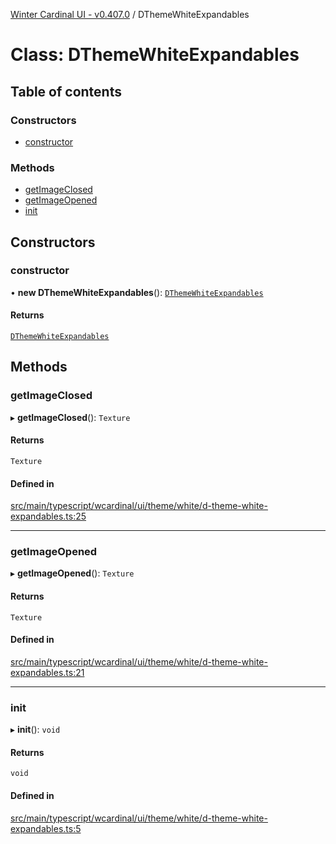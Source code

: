 [Winter Cardinal UI - v0.407.0](../index.md) / DThemeWhiteExpandables

# Class: DThemeWhiteExpandables

## Table of contents

### Constructors

- [constructor](DThemeWhiteExpandables.md#constructor)

### Methods

- [getImageClosed](DThemeWhiteExpandables.md#getimageclosed)
- [getImageOpened](DThemeWhiteExpandables.md#getimageopened)
- [init](DThemeWhiteExpandables.md#init)

## Constructors

### constructor

• **new DThemeWhiteExpandables**(): [`DThemeWhiteExpandables`](DThemeWhiteExpandables.md)

#### Returns

[`DThemeWhiteExpandables`](DThemeWhiteExpandables.md)

## Methods

### getImageClosed

▸ **getImageClosed**(): `Texture`

#### Returns

`Texture`

#### Defined in

[src/main/typescript/wcardinal/ui/theme/white/d-theme-white-expandables.ts:25](https://github.com/winter-cardinal/winter-cardinal-ui/blob/v0.407.0/src/main/typescript/wcardinal/ui/theme/white/d-theme-white-expandables.ts#L25)

___

### getImageOpened

▸ **getImageOpened**(): `Texture`

#### Returns

`Texture`

#### Defined in

[src/main/typescript/wcardinal/ui/theme/white/d-theme-white-expandables.ts:21](https://github.com/winter-cardinal/winter-cardinal-ui/blob/v0.407.0/src/main/typescript/wcardinal/ui/theme/white/d-theme-white-expandables.ts#L21)

___

### init

▸ **init**(): `void`

#### Returns

`void`

#### Defined in

[src/main/typescript/wcardinal/ui/theme/white/d-theme-white-expandables.ts:5](https://github.com/winter-cardinal/winter-cardinal-ui/blob/v0.407.0/src/main/typescript/wcardinal/ui/theme/white/d-theme-white-expandables.ts#L5)
